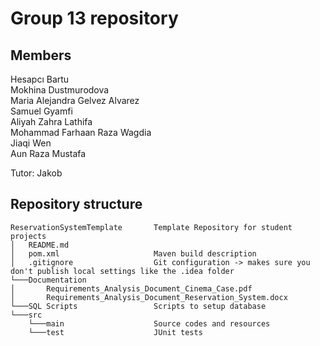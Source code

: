 # Group 13 repository

## Members
Hesapcı Bartu  
Mokhina Dustmurodova  
Maria Alejandra Gelvez Alvarez  
Samuel Gyamfi  
Aliyah Zahra Lathifa  
Mohammad Farhaan Raza Wagdia  
Jiaqi Wen  
Aun Raza Mustafa

Tutor: Jakob 

## Repository structure
```
ReservationSystemTemplate       Template Repository for student projects
│   README.md
│   pom.xml                     Maven build description
│   .gitignore                  Git configuration -> makes sure you don't publish local settings like the .idea folder
└───Documentation
│       Requirements_Analysis_Document_Cinema_Case.pdf
│       Requirements_Analysis_Document_Reservation_System.docx
└───SQL Scripts                 Scripts to setup database
└───src
    └───main                    Source codes and resources
    └───test                    JUnit tests
```

